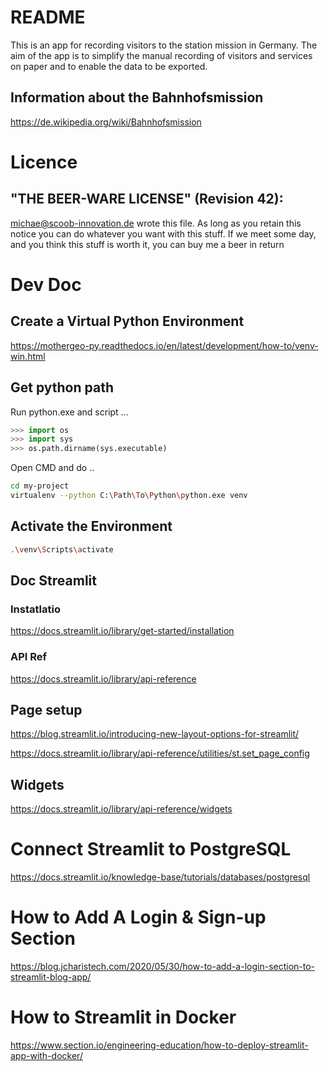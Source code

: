# README 
This is an app for recording visitors to the station mission in Germany. The aim of the app is to simplify the manual recording of visitors and services on paper and to enable the data to be exported. 

## Information about the Bahnhofsmission
https://de.wikipedia.org/wiki/Bahnhofsmission


# Licence
## "THE BEER-WARE LICENSE" (Revision 42):
<michae@scoob-innovation.de> wrote this file. As long as you retain this notice you can do whatever you want with this stuff. If we meet some day, and you think
this stuff is worth it, you can buy me a beer in return 

# Dev Doc

## Create a Virtual Python Environment
https://mothergeo-py.readthedocs.io/en/latest/development/how-to/venv-win.html
## Get python path
Run python.exe and script ...

```python
>>> import os
>>> import sys
>>> os.path.dirname(sys.executable)
```

Open CMD and do ..

```bash
cd my-project
virtualenv --python C:\Path\To\Python\python.exe venv
```

## Activate the Environment
```bash
.\venv\Scripts\activate
```
## Doc Streamlit

### Instatlatio
https://docs.streamlit.io/library/get-started/installation

### API Ref
https://docs.streamlit.io/library/api-reference

## Page setup 
https://blog.streamlit.io/introducing-new-layout-options-for-streamlit/

https://docs.streamlit.io/library/api-reference/utilities/st.set_page_config

## Widgets
https://docs.streamlit.io/library/api-reference/widgets

# Connect Streamlit to PostgreSQL
https://docs.streamlit.io/knowledge-base/tutorials/databases/postgresql

# How to Add A Login & Sign-up Section 
https://blog.jcharistech.com/2020/05/30/how-to-add-a-login-section-to-streamlit-blog-app/

# How to Streamlit in Docker
https://www.section.io/engineering-education/how-to-deploy-streamlit-app-with-docker/